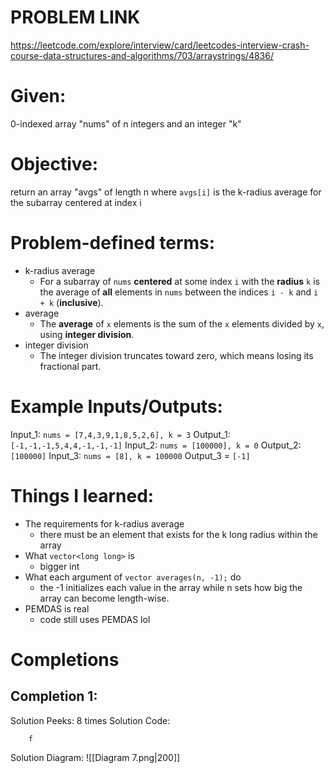 # PROBLEM LINK
https://leetcode.com/explore/interview/card/leetcodes-interview-crash-course-data-structures-and-algorithms/703/arraystrings/4836/

# Given: 
0-indexed array "nums" of n integers and an integer "k"

# Objective: 
return an array "avgs" of length n where `avgs[i]` is the k-radius average for the subarray centered at index i



# Problem-defined terms: 
* k-radius average
	* For a subarray of `nums` **centered** at some index `i` with the **radius** `k` is the average of **all** elements in `nums` between the indices `i - k` and `i + k` (**inclusive**).
* average
	* The **average** of `x` elements is the sum of the `x` elements divided by `x`, using **integer division**.
* integer division
	* The integer division truncates toward zero, which means losing its fractional part.

# Example Inputs/Outputs:
Input_1: `nums = [7,4,3,9,1,8,5,2,6], k = 3`
Output_1: `[-1,-1,-1,5,4,4,-1,-1,-1]`
Input_2:  `nums = [100000], k = 0`
Output_2: `[100000]`
Input_3: `nums = [8], k = 100000`
Output_3 = `[-1]` 
# Things I learned:
  * The requirements for k-radius average
	  * there must be an element that exists for the k long radius within the array
  * What `vector<long long>` is 
	  * bigger int
  * What each argument of `vector averages(n, -1);` do
	  * the -1 initializes each value in the array while n sets how big the array can become length-wise.
  * PEMDAS  is real
	  * code still uses PEMDAS lol

# Completions
## Completion 1:
Solution Peeks: 8 times
Solution Code:
``` 
	f 
```
Solution Diagram: ![[Diagram 7.png|200]]
